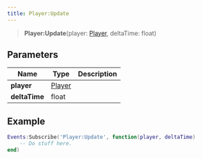```yaml
---
title: Player:Update
---
```


> **Player:Update**(player: [Player](/vext/ref/server/type/player), deltaTime: float)

## Parameters

| Name | Type | Description |
| ---- | ---- | ----------- |
| **player** | [Player](/vext/ref/server/type/player) |  |
| **deltaTime** | float |  |

## Example

```lua
Events:Subscribe('Player:Update', function(player, deltaTime)
    -- Do stuff here.
end)
```
